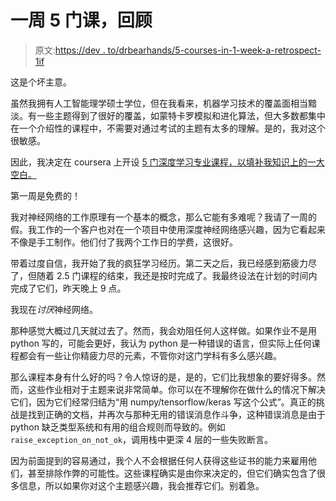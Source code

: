 # 一周 5 门课，回顾

> 原文:[https://dev . to/drbearhands/5-courses-in-1-week-a-retrospect-1if](https://dev.to/drbearhands/5-courses-in-1-week-a-retrospective-1if)

这是个坏主意。

虽然我拥有人工智能理学硕士学位，但在我看来，机器学习技术的覆盖面相当黯淡。有一些主题得到了很好的覆盖，如蒙特卡罗模拟和进化算法，但大多数都集中在一个介绍性的课程中，不需要对通过考试的主题有太多的理解。是的，我对这个很敏感。

因此，我决定在 coursera 上开设 [5 门深度学习专业课程，以填补我知识上的一大空白。](https://www.coursera.org/specializations/deep-learning)

第一周是免费的！

我对神经网络的工作原理有一个基本的概念，那么它能有多难呢？我请了一周的假。我工作的一个客户也对在一个项目中使用深度神经网络感兴趣，因为它看起来不像是手工制作。他们付了我两个工作日的学费，这很好。

带着过度自信，我开始了我的疯狂学习经历。第二天之后，我已经感到筋疲力尽了，但随着 2.5 门课程的结束，我还是按时完成了。我最终设法在计划的时间内完成了它们，昨天晚上 9 点。

我现在*讨厌*神经网络。

那种感觉大概过几天就过去了。然而，我会劝阻任何人这样做。如果作业不是用 python 写的，可能会更好，我认为 python 是一种错误的语言，但实际上任何课程都会有一些让你精疲力尽的元素，不管你对这门学科有多么感兴趣。

那么课程本身有什么好的吗？令人惊讶的是，是的，它们比我想象的要好得多。然而，这些作业相对于主题来说非常简单。你可以在不理解你在做什么的情况下解决它们，因为它们经常归结为“用 numpy/tensorflow/keras 写这个公式”。真正的挑战是找到正确的文档，并再次与那种无用的错误消息作斗争，这种错误消息是由于 python 缺乏类型系统和有用的组合规则而导致的。例如`raise_exception_on_not_ok`，调用栈中更深 4 层的一些失败断言。

因为前面提到的容易通过，我个人不会根据任何人获得这些证书的能力来雇用他们，甚至排除作弊的可能性。这些课程确实是由你来决定的，但它们确实包含了很多信息，所以如果你对这个主题感兴趣，我会推荐它们。别着急。